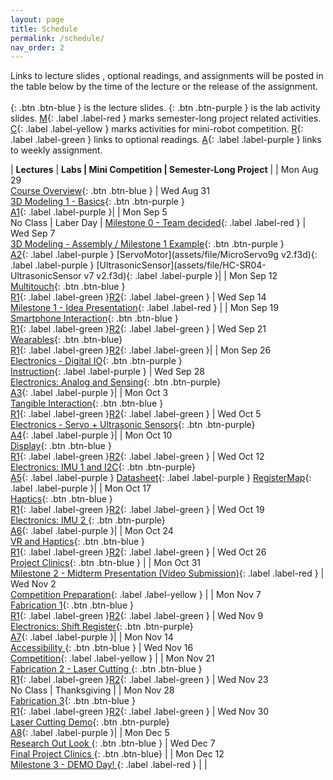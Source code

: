 ```yaml
---
layout: page
title: Schedule
permalink: /schedule/
nav_order: 2
---
```

Links to lecture slides , optional readings, and assignments will be posted in the table below by the time of the lecture or the release of the assignment. <br> <br>
[](){: .btn .btn-blue } is the lecture slides.
[](){: .btn .btn-purple } is the lab activity slides.
[M](){: .label .label-red } marks semester-long project related activities.
[C](){: .label .label-yellow } marks activities for mini-robot competition.
[R](){: .label .label-green } links to optional readings.
[A](){: .label .label-purple } links to weekly assignment.

| **Lectures**                     |   **Labs \| Mini Competition \|  Semester-Long Project**            |
| Mon Aug 29 <br> [Course Overview](assets/pdf/lectures/0-Overview.pdf){: .btn .btn-blue }                            | Wed Aug 31 <br> [3D Modeling 1 - Basics](https://umd.hosted.panopto.com/Panopto/Pages/Viewer.aspx?id=c9561f4c-006c-453a-bf04-af03011525b4){: .btn .btn-purple   } <br> [A1](assets/pdf/assignments/CMSC730_Fall22_A1.pdf){: .label .label-purple }|
| Mon Sep 5 <br> No Class \| Laber Day \| [Milestone 0 - Team decided](){: .label .label-red }                        | Wed Sep 7 <br> [3D Modeling - Assembly / Milestone 1 Example](assets/pdf/lectures/3-Milestone_1_example.pdf){: .btn .btn-purple   } <br> [A2](assets/pdf/assignments/CMSC730_Fall22_A2.pdf){: .label .label-purple } [ServoMotor](assets/file/MicroServo9g v2.f3d){: .label .label-purple } [UltrasonicSensor](assets/file/HC-SR04-UltrasonicSensor v7 v2.f3d){: .label .label-purple }|
| Mon Sep 12 <br> [Multitouch](assets/pdf/lectures/4-Multi-touch_Technology.pdf){: .btn .btn-blue } <br>[R1](https://dl.acm.org/doi/abs/10.1145/502348.502389){: .label .label-green }[R2](https://dl.acm.org/doi/abs/10.1145/3332165.3347873){: .label .label-green }                                 | Wed Sep 14 <br> [Milestone 1 - Idea Presentation](){: .label .label-red } | 
| Mon Sep 19 <br> [ Smartphone Interaction](assets/pdf/lectures/6-Mobile_Interaction.pdf){: .btn .btn-blue } <br>[R1](https://dl.acm.org/doi/10.1145/3290605.3300254){: .label .label-green }[R2](https://dl.acm.org/doi/10.1145/2501988.2502049){: .label .label-green }             | Wed Sep 21 <br> [Wearables](assets/pdf/lectures/7-SmartWatch_Interaction.pdf){: .btn .btn-blue} <br> [R1](https://dl.acm.org/doi/abs/10.1145/2556288.2556955){: .label .label-green }[R2](https://dl.acm.org/doi/abs/10.1145/3290605.3300245){: .label .label-green }|
| Mon Sep 26 <br> [Electronics - Digital IO](assets/pdf/lectures/8-DigitalOutput.pdf){: .btn .btn-purple }  <br>[Instruction](https://smartlab.cs.umd.edu/CMSC730/assets/file/Arduino_ESP32_Instruction.pdf){: .label .label-purple }            | Wed Sep 28 <br> [Electronics: Analog and Sensing](assets/pdf/lectures/9-Analog.pdf){: .btn .btn-purple} <br> [A3](assets/pdf/assignments/CMSC730_Fall22_A3.pdf){: .label .label-purple }|
| Mon Oct 3 <br> [Tangible Interaction](assets/pdf/lectures/10-Tangible_Interaction.pdf){: .btn .btn-blue }   <br>[R1](https://dl.acm.org/doi/10.1145/258549.258715){: .label .label-green }[R2](https://dl.acm.org/doi/10.1145/3411764.3445502){: .label .label-green }           | Wed Oct 5 <br> [Electronics - Servo + Ultrasonic Sensors](assets/pdf/lectures/11-Servo_Motor_Ultrasonic_Sensor.pdf){: .btn .btn-purple} <br> [A4](assets/pdf/assignments/CMSC730_Fall22_A4.pdf){: .label .label-purple }|
| Mon Oct 10 <br> [Display](assets/pdf/lectures/12-Display.pdf){: .btn .btn-blue }    <br>[R1](https://dl.acm.org/doi/pdf/10.1145/3313831.3376249){: .label .label-green }[R2](https://dl.acm.org/doi/pdf/10.1145/3025453.3025704){: .label .label-green }          | Wed Oct 12 <br> [Electronics: IMU 1 and I2C](assets/pdf/lectures/13-IMU-I2C.pdf){: .btn .btn-purple} <br> [A5](assets/pdf/assignments/CMSC730_Fall22_A5.pdf){: .label .label-purple } [Datasheet](assets/file/PS-MPU-9250A-01-v1.1.pdf){: .label .label-purple } [RegisterMap](assets/file/MPU-9250-Register-Map.pdf){: .label .label-purple }|
| Mon Oct 17 <br> [Haptics](assets/pdf/lectures/14-Haptics.pdf){: .btn .btn-blue }   <br>[R1](https://dl.acm.org/doi/10.1145/2493432.2493463){: .label .label-green }[R2](https://dl.acm.org/doi/10.1145/1866029.1866074){: .label .label-green }           | Wed Oct 19 <br> [Electronics: IMU 2 ](assets/pdf/lectures/15-IMU-Continue.pdf){: .btn .btn-purple} <br> [A6](assets/pdf/assignments/CMSC730_Fall22_A6.pdf){: .label .label-purple }|
| Mon Oct 24 <br> [VR and Haptics](assets/pdf//lectures/16-VR_and_Haptics.pdf){: .btn .btn-blue }  <br>[R1](https://dl.acm.org/doi/pdf/10.1145/3313831.3376470){: .label .label-green }[R2](https://dl.acm.org/doi/pdf/10.1145/3126594.3126667){: .label .label-green }            | Wed Oct 26 <br> [Project Clinics](){: .btn .btn-blue }            |
| Mon Oct 31 <br> [Milestone 2 - Midterm Presentation (Video Submission)](){: .label .label-red } | Wed Nov 2 <br> [Competition Preparation](){: .label .label-yellow } |
| Mon Nov 7 <br> [Fabrication 1](assets/pdf/lectures/17-Fabrication.pdf){: .btn .btn-blue }    <br>[R1](https://dl.acm.org/doi/pdf/10.1145/2380116.2380190){: .label .label-green }[R2](https://dl.acm.org/doi/pdf/10.1145/2807442.2807467){: .label .label-green }          | Wed Nov 9 <br> [Electronics: Shift Register](assets/pdf/lectures/18-Shfit_Register.pdf){: .btn .btn-purple} <br> [A7](assets/pdf/assignments/CMSC730_Fall22_A7.pdf){: .label .label-purple }|
| Mon Nov 14 <br> [Accessibility ](https://umd.hosted.panopto.com/Panopto/Pages/Viewer.aspx?id=fae744db-7577-4a34-a4d3-af4e0137aca9){: .btn .btn-blue }            | Wed Nov 16 <br> [Competition](){: .label .label-yellow } |
| Mon Nov 21 <br> [Fabrication 2 - Laser Cutting ](assets/pdf/lectures/19-Laser_Cut.pdf){: .btn .btn-blue }  <br>[R1](https://dl.acm.org/doi/pdf/10.1145/3526113.3545652){: .label .label-green }[R2](https://dl.acm.org/doi/pdf/10.1145/3411764.3445692){: .label .label-green }            | Wed Nov 23 <br> No Class \| Thanksgiving |
| Mon Nov 28 <br> [Fabrication 3](assets/pdf/lectures/20-Interactive_Fab.pdf){: .btn .btn-blue }   <br>[R1](https://dl.acm.org/doi/pdf/10.1145/3173574.3174153){: .label .label-green }[R2](https://dl.acm.org/doi/pdf/10.1145/3411764.3445780){: .label .label-green }           | Wed Nov 30 <br> [Laser Cutting Demo](){: .btn .btn-purple} <br> [A8](assets/pdf/assignments/CMSC730_Fall22_A8.pdf){: .label .label-purple }|
| Mon Dec 5 <br> [Research Out Look ](assets/pdf/lectures/21-Creative_Process.pdf){: .btn .btn-blue }              | Wed Dec 7 <br> [Final Project Clinics ](){: .btn .btn-blue} |
| Mon Dec 12 <br> [Milestone 3 - DEMO Day! ](){: .label .label-red }              | |
